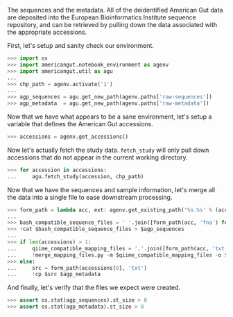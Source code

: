 The sequences and the metadata. All of the deidentified American Gut data are deposited into the European Bioinformatics Institute sequence repository, and can be retrieved by pulling down the data associated with the appropriate accessions.

First, let's setup and sanity check our environment.

```python
>>> import os
>>> import americangut.notebook_environment as agenv
>>> import americangut.util as agu
...
>>> chp_path = agenv.activate('1')
...
>>> agp_sequences = agu.get_new_path(agenv.paths['raw-sequences'])
>>> agp_metadata  = agu.get_new_path(agenv.paths['raw-metadata'])
```

Now that we have what appears to be a sane environment, let's setup a variable that defines the American Gut accessions.

```python
>>> accessions = agenv.get_accessions()
```

Now let's actually fetch the study data. `fetch_study` will only pull down accessions that do not appear in the current working directory.

```python
>>> for accession in accessions:
...     agu.fetch_study(accession, chp_path)
```

Now that we have the sequences and sample information, let's merge all the data into a single file to ease downstream processing.

```python
>>> form_path = lambda acc, ext: agenv.get_existing_path('%s.%s' % (acc, ext))
...
>>> bash_compatible_sequence_files = ' '.join([form_path(acc, 'fna') for acc in accessions])
>>> !cat $bash_compatible_sequence_files > $agp_sequences
...
>>> if len(accessions) > 1:
...     qiime_compatible_mapping_files = ','.join([form_path(acc, 'txt') for acc in accessions])
...     !merge_mapping_files.py -m $qiime_compatible_mapping_files -o $agp_metadata
>>> else:
...     src = form_path(accessions[0], 'txt')
...     !cp $src $agp_metadata
```

And finally, let's verify that the files we expect were created.

```python
>>> assert os.stat(agp_sequences).st_size > 0
>>> assert os.stat(agp_metadata).st_size > 0
```
